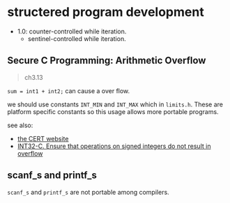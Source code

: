 # structered program development

- 1.0: counter-controlled while iteration.
  - sentinel-controlled while iteration.

## Secure C Programming: Arithmetic Overflow

> ch3.13

`sum = int1 + int2;` can cause a over flow.

we should use constants `INT_MIN` and `INT_MAX` which in `limits.h`.
These are platform specific constants so this usage allows more portable programs.

see also:

- [the CERT website](https://wiki.sei.cmu.edu/confluence/display/c/)
- [INT32-C. Ensure that operations on signed integers do not result in overflow](https://wiki.sei.cmu.edu/confluence/display/c/INT32-C.+Ensure+that+operations+on+signed+integers+do+not+result+in+overflow)

## scanf_s and printf_s

`scanf_s` and `printf_s` are not portable among compilers.
